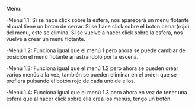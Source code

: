 Menu:

-Menú 1.1: Si se hace click sobre la esfera, nos aparecerá un menu flotante el cual tiene un boton de cerrar. Si se hace click sobre el boton cerrar(rojo) del menu, este se elimina. Si se vuelve a hacer click sobre la esfera, nos vuelve a crear un menú flotante.

-Menú 1.2: Funciona igual que el menú 1 pero ahora se puede cambiar de posición el menú flotante arrastrandolo por la escena.

-Menú 1.3: Funciona igual que el menú 1.2 pero ahora se pueden crear varios menús a la vez, también se pueden eliminar en el orden que se prefiera pulsando el botón rojo de cada uno de ellos.

-Menú 1.4: Funciona igual que el menú 1.3 pero ahora en vez de tener una esfera que al hacer click sobre ella crea los menús, tengo un botón.
